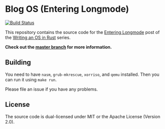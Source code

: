 # Blog OS (Entering Longmode)
[![Build Status](https://travis-ci.org/phil-opp/blog_os.svg?branch=entering_longmode)](https://travis-ci.org/phil-opp/blog_os/branches)

This repository contains the source code for the [Entering Longmode](http://os.phil-opp.com/entering-longmode.html) post of the [Writing an OS in Rust](http://os.phil-opp.com) series.

**Check out the [master branch](https://github.com/phil-opp/blog_os) for more information.**

## Building
You need to have `nasm`, `grub-mkrescue`, `xorriso`, and `qemu` installed. Then you can run it using `make run`.

Please file an issue if you have any problems.

## License
The source code is dual-licensed under MIT or the Apache License (Version 2.0).

